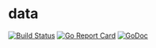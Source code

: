 # data
[![Build Status](https://travis-ci.org/nimezhu/data.svg?branch=master)](https://travis-ci.org/nimezhu/data)
[![Go Report Card](https://goreportcard.com/badge/github.com/nimezhu/data)](https://goreportcard.com/report/github.com/nimezhu/data)
[![GoDoc](https://img.shields.io/badge/godoc-reference-blue.svg?style=flat)](https://godoc.org/github.com/nimezhu/data)
